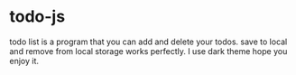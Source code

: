 # todo-js
todo list is a program that you can add and delete your todos.
save to local and remove from local storage works perfectly.
I use dark theme hope you enjoy it.
